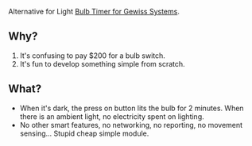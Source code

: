 Alternative for Light [Bulb Timer for Gewiss Systems](https://www.gewiss.com/ww/en/products/experience-catalogue/catalogs/series/product/domotics/chorus---domestic-range-white-modular-devices/GW10583).

## Why?

1. It's confusing to pay $200 for a bulb switch.
2. It's fun to develop something simple from scratch.

## What?

- When it's dark, the press on button lits the bulb for 2 minutes. When there is an ambient light, no electricity spent on lighting.
- No other smart features, no networking, no reporting, no movement sensing... Stupid cheap simple module.
